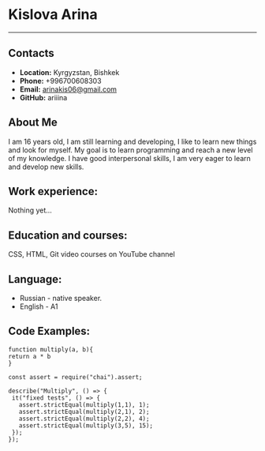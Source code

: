# Kislova Arina
----
## Contacts
* **Location:**
 Kyrgyzstan, Bishkek
 * **Phone:**
+996700608303
* **Email:**
arinakis06@gmail.com
* **GitHub:**
ariiina
## About Me
I am 16 years old, I am still learning and developing, I like to learn new things and look for myself.
My goal is to learn programming and reach a new level of my knowledge.
I have good interpersonal skills, I am very eager to learn and develop new skills.
## Work experience:
Nothing yet…
## Education and courses:
CSS, HTML, Git video courses on YouTube channel
## Language:
* Russian  - native speaker.
* English - A1
## Code Examples:
 ```
function multiply(a, b){
 return a * b
}

const assert = require("chai").assert;

describe("Multiply", () => {
  it("fixed tests", () => {
    assert.strictEqual(multiply(1,1), 1);
    assert.strictEqual(multiply(2,1), 2);
    assert.strictEqual(multiply(2,2), 4);
    assert.strictEqual(multiply(3,5), 15);   
  });
});
```
